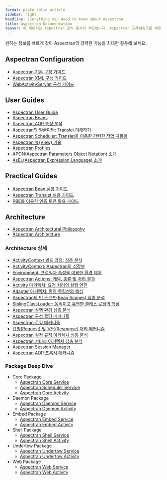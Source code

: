 ```yaml
---
format: plate solid article
sidebar: right
headline: Everything you need to know about Aspectran
title: Aspectran Documentation
teaser: 이 페이지는 Aspectran 공식 문서의 색인입니다. Aspectran 프레임워크를 배우고 사용하는 데 도움이 되는 모든 문서를 여기에서 찾아볼 수 있습니다. 설정 가이드, 사용자 가이드, 실용 가이드, 아키텍처 문서 등 필요한 정보를 쉽게 탐색하고 접근할 수 있도록 구성했습니다.
---
```


원하는 정보를 빠르게 찾아 Aspectran의 강력한 기능을 최대한 활용해 보세요.

## Aspectran Configuration

*   [Aspectran 기본 구성 가이드](https://aspectran.com/en/docs/configurations/aspectran-configuration/)
*   [Aspectran XML 구성 가이드](https://aspectran.com/en/docs/configurations/aspectran-xml-configuration/)
*   [WebActivityServlet 구성 가이드](https://aspectran.com/en/docs/configurations/aspectran-servlet-configuration/)

## User Guides

*   [Aspectran User Guide](https://aspectran.com/en/aspectran/user-guide/)
*   [Aspectran Beans](https://aspectran.com/en/docs/guides/aspectran-beans/)
*   [Aspectran AOP 특징 분석](https://aspectran.com/en/docs/guides/aspectran-aop/)
*   [Aspectran의 얼굴마담: Translet 이해하기](https://aspectran.com/en/docs/guides/aspectran-translet/)
*   [Aspectran Scheduler: Translet을 이용한 강력한 작업 자동화](https://aspectran.com/en/docs/guides/aspectran-scheduler/)
*   [Aspectran 뷰(View) 기술](https://aspectran.com/en/docs/guides/aspectran-view-technologies/)
*   [Aspectran Profiles](https://aspectran.com/en/docs/guides/aspectran-profiles/)
*   [APON(Aspectran Parameters Object Notation) 소개](https://aspectran.com/en/docs/guides/introduce-apon/)
*   [AsEL(Aspectran Expression Language) 소개](https://aspectran.com/en/docs/guides/introduce-asel/)

## Practical Guides

-   [Aspectran Bean 실용 가이드](https://aspectran.com/en/docs/guides/practical-guide-to-beans/)
-   [Aspectran Translet 실용 가이드](https://aspectran.com/en/docs/guides/practical-guide-to-translets/)
-   [PBE를 이용한 인증 토큰 활용 가이드](https://aspectran.com/en/docs/guides/practical-guide-to-pbe-token-based-authentication/)

## Architecture

-   [Aspectran Architectural Philosophy](https://aspectran.com/en/why-aspectran/)
-   [Aspectran Architecture](https://aspectran.com/en/aspectran/architecture/)

### Architecture 상세

*   [ActivityContext 빌드 과정: 심층 분석](https://aspectran.com/en/docs/architecture/activity-context-building/)
*   [ActivityContext: Aspectran의 심장부](https://aspectran.com/en/docs/architecture/activity-context/)
*   [Environment: 프로필과 속성을 이용한 환경 제어](https://aspectran.com/en/docs/architecture/activity-environment/)
*   [Aspectran Actions: 개념, 종류 및 처리 결과](https://aspectran.com/en/docs/architecture/aspectran-actions/)
*   [Activity 아키텍처: 요청 처리의 실행 엔진](https://aspectran.com/en/docs/architecture/aspectran-activities/)
*   [Adapter 아키텍처: 환경 독립성의 핵심](https://aspectran.com/en/docs/architecture/aspectran-adapters/)
*   [Aspectran의 빈 스코프(Bean Scopes) 심층 분석](https://aspectran.com/en/docs/architecture/aspectran-bean-scopes/)
*   [SiblingClassLoader: 동적이고 유연한 클래스 로딩의 핵심](https://aspectran.com/en/docs/architecture/aspectran-classloader/)
*   [Aspectran 실행 환경 심층 분석](https://aspectran.com/en/docs/architecture/aspectran-execution-environments/)
*   [Aspectran 구성 로딩 메커니즘](https://aspectran.com/en/docs/architecture/aspectran-loading-mechanism/)
*   [Aspectran 로깅 메커니즘](https://aspectran.com/en/docs/architecture/aspectran-logging-mechanism/)
*   [요청(Request) 및 응답(Response) 처리 메커니즘](https://aspectran.com/en/docs/architecture/aspectran-request-response/)
*   [Aspectran 설정 규칙 아키텍처 심층 분석](https://aspectran.com/en/docs/architecture/aspectran-rule-architecture/)
*   [Aspectran 서비스 아키텍처 심층 분석](https://aspectran.com/en/docs/architecture/aspectran-services/)
*   [Aspectran Session Manager](https://aspectran.com/en/docs/architecture/aspectran-session-manager/)
*   [Aspectran AOP 프록시 메커니즘](https://aspectran.com/en/docs/architecture/new-aop-proxy-mechanism/)

### Package Deep Dive

*   Core Package
    *   [Aspectran Core Service](https://aspectran.com/en/docs/architecture/packages/aspectran-core-service/)
    *   [Aspectran Scheduler Service](https://aspectran.com/en/docs/architecture/packages/aspectran-scheduler-service/)
    *   [Aspectran Core Activity](https://aspectran.com/en/docs/architecture/packages/aspectran-core-activity/)
*   Daemon Package
    *   [Aspectran Daemon Service](https://aspectran.com/en/docs/architecture/packages/aspectran-daemon-service/)
    *   [Aspectran Daemon Activity](https://aspectran.com/en/docs/architecture/packages/aspectran-daemon-activity/)
*   Embed Package
    *   [Aspectran Embed Service](https://aspectran.com/en/docs/architecture/packages/aspectran-embed-service/)
    *   [Aspectran Embed Activity](https://aspectran.com/en/docs/architecture/packages/aspectran-embed-activity/)
*   Shell Package
    *   [Aspectran Shell Service](https://aspectran.com/en/docs/architecture/packages/aspectran-shell-service/)
    *   [Aspectran Shell Activity](https://aspectran.com/en/docs/architecture/packages/aspectran-shell-activity/)
*   Undertow Package
    *   [Aspectran Undertow Service](https://aspectran.com/en/docs/architecture/packages/aspectran-undertow-service/)
    *   [Aspectran Undertow Activity](https://aspectran.com/en/docs/architecture/packages/aspectran-undertow-activity/)
*   Web Package
    *   [Aspectran Web Service](https://aspectran.com/en/docs/architecture/packages/aspectran-web-service/)
    *   [Aspectran Web Activity](https://aspectran.com/en/docs/architecture/packages/aspectran-web-activity/)
